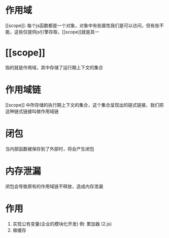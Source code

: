 # 作用域
[[scope]]: 每个js函数都是一个对象，对象中有些属性我们是可以访问，但有些不能，这些仅提供js引擎存取，[[scope]]就是其一


# [[scope]]
指的就是作用域，其中存储了运行期上下文的集合

# 作用域链
[[scope]] 中所存储的执行期上下文的集合，这个集合呈现出的链式链接，我们把这种链式链接叫做作用域链

# 闭包
当内部函数被保存到了外部时，将会产生闭包

# 内存泄漏
闭包会导致原有的作用域链不释放，造成内存泄漏

# 作用
1. 实现公有变量(企业的模块化开发)
例: 累加器 (2.js)
2.  做缓存